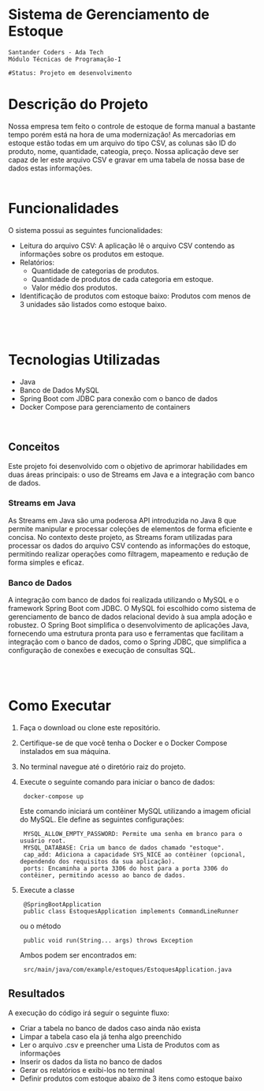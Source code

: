 # Sistema de Gerenciamento de Estoque
    Santander Coders - Ada Tech
    Módulo Técnicas de Programação-I
    
    #Status: Projeto em desenvolvimento

# Descrição do Projeto

Nossa empresa tem feito o controle de estoque de forma manual a bastante tempo porém está na hora de uma modernização!
As mercadorias em estoque estão todas em um arquivo do tipo CSV, as colunas são ID do produto, nome, quantidade, cateogia, preço. 
Nossa aplicação deve ser capaz de ler este arquivo CSV e gravar em uma tabela de nossa base de dados estas informações.
<br>
<br>

# Funcionalidades

O sistema possui as seguintes funcionalidades:

  - Leitura do arquivo CSV: A aplicação lê o arquivo CSV contendo as informações sobre os produtos em estoque.
  - Relatórios:
    - Quantidade de categorias de produtos.
    - Quantidade de produtos de cada categoria em estoque.
    - Valor médio dos produtos.
  - Identificação de produtos com estoque baixo: Produtos com menos de 3 unidades são listados como estoque baixo.

<br>
<br>

# Tecnologias Utilizadas

- Java
- Banco de Dados MySQL
- Spring Boot com JDBC para conexão com o banco de dados
- Docker Compose para gerenciamento de containers

<br>

## Conceitos

Este projeto foi desenvolvido com o objetivo de aprimorar habilidades em duas áreas principais: o uso de Streams em Java e a integração com banco de dados.

### Streams em Java

As Streams em Java são uma poderosa API introduzida no Java 8 que permite manipular e processar coleções de elementos de forma eficiente e concisa. No contexto deste projeto, as Streams foram utilizadas para processar os dados do arquivo CSV contendo as informações do estoque, permitindo realizar operações como filtragem, mapeamento e redução de forma simples e eficaz.

### Banco de Dados

A integração com banco de dados foi realizada utilizando o MySQL e o framework Spring Boot com JDBC. O MySQL foi escolhido como sistema de gerenciamento de banco de dados relacional devido à sua ampla adoção e robustez. O Spring Boot simplifica o desenvolvimento de aplicações Java, fornecendo uma estrutura pronta para uso e ferramentas que facilitam a integração com o banco de dados, como o Spring JDBC, que simplifica a configuração de conexões e execução de consultas SQL.

<br>
<br>

# Como Executar

1. Faça o download ou clone este repositório.
2. Certifique-se de que você tenha o Docker e o Docker Compose instalados
em sua máquina.
3. No terminal navegue até o diretório raiz do projeto.
4. Execute o seguinte comando para iniciar o banco de dados:

        docker-compose up

    Este comando iniciará um contêiner MySQL utilizando a imagem oficial do MySQL. Ele define as seguintes configurações:

        MYSQL_ALLOW_EMPTY_PASSWORD: Permite uma senha em branco para o usuário root.
        MYSQL_DATABASE: Cria um banco de dados chamado "estoque".
        cap_add: Adiciona a capacidade SYS_NICE ao contêiner (opcional, dependendo dos requisitos da sua aplicação).
        ports: Encaminha a porta 3306 do host para a porta 3306 do contêiner, permitindo acesso ao banco de dados.
5. Execute a classe 

        @SpringBootApplication
        public class EstoquesApplication implements CommandLineRunner

    ou o método 
    
        public void run(String... args) throws Exception 

    Ambos podem ser encontrados em:

        src/main/java/com/example/estoques/EstoquesApplication.java

## Resultados

A execução do código irá seguir o seguinte fluxo:

  - Criar a tabela no banco de dados caso ainda não exista
  - Limpar a tabela caso ela já tenha algo preenchido
  - Ler o arquivo .csv e preencher uma Lista de Produtos com as informações
  - Inserir os dados da lista no banco de dados
  - Gerar os relatórios e exibi-los no terminal
  - Definir produtos com estoque abaixo de 3 itens como estoque baixo
